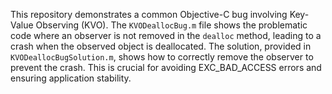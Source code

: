 This repository demonstrates a common Objective-C bug involving Key-Value Observing (KVO).  The `KVODeallocBug.m` file shows the problematic code where an observer is not removed in the `dealloc` method, leading to a crash when the observed object is deallocated.  The solution, provided in `KVODeallocBugSolution.m`, shows how to correctly remove the observer to prevent the crash.  This is crucial for avoiding EXC_BAD_ACCESS errors and ensuring application stability.